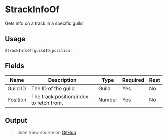 # $trackInfoOf
Gets info on a track in a specific guild
## Usage
```
$trackInfoOf[guildID;position]
```
## Fields
|   Name   |               Description               |  Type  | Required | Rest |
|----------|-----------------------------------------|--------|----------|------|
| Guild ID | The ID of the guild                     | Guild  | Yes      | No   |
| Position | The track position/index to fetch from. | Number | Yes      | No   |

## Output
> Json
View source on [GitHub](https://github.com/tryforge/forgelink/blob/dev/src/natives/trackInfoOf.ts)
